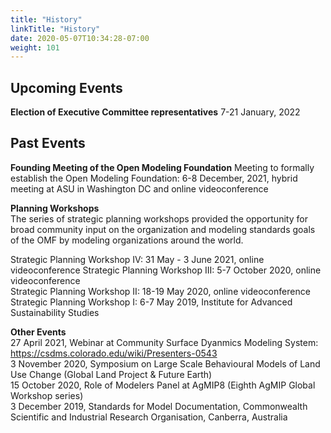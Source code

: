 ```yaml
---
title: "History"
linkTitle: "History"
date: 2020-05-07T10:34:28-07:00
weight: 101
---
```


## Upcoming Events
**Election of Executive Committee representatives** 7-21 January, 2022

## Past Events
**Founding Meeting of the Open Modeling Foundation**
Meeting to formally establish the Open Modeling Foundation: 6-8 December, 2021, hybrid meeting at ASU in Washington DC and online videoconference

**Planning Workshops**  
The series of strategic planning workshops provided the opportunity for broad community input on the organization and modeling standards goals of the OMF by modeling organizations around the world.  

Strategic Planning Workshop IV: 31 May - 3 June 2021, online videoconference
Strategic Planning Workshop III:  5-7 October 2020, online videoconference  
Strategic Planning Workshop II:   18-19 May 2020, online videoconference  
Strategic Planning Workshop I:    6-7 May 2019, Institute for Advanced Sustainability Studies  

**Other Events**  
27 April 2021, Webinar at Community Surface Dyanmics Modeling System: https://csdms.colorado.edu/wiki/Presenters-0543   
3 November 2020, Symposium on Large Scale Behavioural Models of Land Use Change (Global Land Project & Future Earth)  
15 October 2020, Role of Modelers Panel at AgMIP8 (Eighth AgMIP Global Workshop series)  
3 December 2019, Standards for Model Documentation, Commonwealth Scientific and Industrial Research Organisation, Canberra, Australia  
